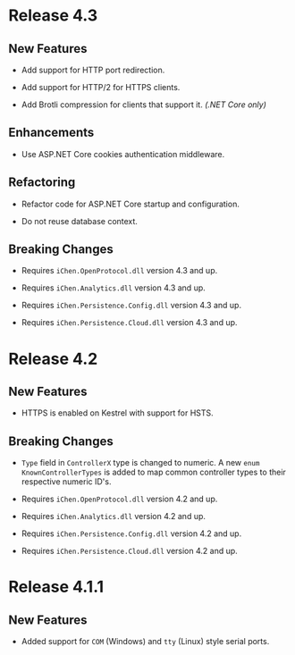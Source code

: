 Release 4.3
===========

New Features
------------

- Add support for HTTP port redirection.

- Add support for HTTP/2 for HTTPS clients.

- Add Brotli compression for clients that support it.
  _(.NET Core only)_

Enhancements
------------

- Use ASP.NET Core cookies authentication middleware.

Refactoring
-----------

- Refactor code for ASP.NET Core startup and configuration.

- Do not reuse database context.

Breaking Changes
----------------

- Requires `iChen.OpenProtocol.dll` version 4.3 and up.

- Requires `iChen.Analytics.dll` version 4.3 and up.

- Requires `iChen.Persistence.Config.dll` version 4.3 and up.

- Requires `iChen.Persistence.Cloud.dll` version 4.3 and up.



Release 4.2
===========

New Features
------------

- HTTPS is enabled on Kestrel with support for HSTS.

Breaking Changes
----------------

- `Type` field in `ControllerX` type is changed to numeric.
  A new `enum` `KnownControllerTypes` is added to map common
  controller types to their respective numeric ID's.

- Requires `iChen.OpenProtocol.dll` version 4.2 and up.

- Requires `iChen.Analytics.dll` version 4.2 and up.

- Requires `iChen.Persistence.Config.dll` version 4.2 and up.

- Requires `iChen.Persistence.Cloud.dll` version 4.2 and up.


Release 4.1.1
=============

New Features
------------

- Added support for `COM` (Windows) and `tty` (Linux) style serial ports.
